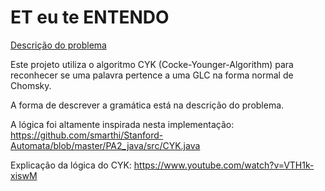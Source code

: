 # ET eu te ENTENDO

[Descrição do problema](https://github.com/hmhallan/et-eu-te-entendo/blob/master/problema.md)

Este projeto utiliza o algoritmo CYK (Cocke-Younger-Algorithm) para reconhecer se uma palavra pertence a uma GLC na forma normal de Chomsky.

A forma de descrever a gramática está na descrição do problema.

A lógica foi altamente inspirada nesta implementação:
https://github.com/smarthi/Stanford-Automata/blob/master/PA2_java/src/CYK.java

Explicação da lógica do CYK:
https://www.youtube.com/watch?v=VTH1k-xiswM

